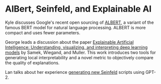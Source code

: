 # AlBert, Seinfeld, and Explainable AI

Kyle discusses Google's recent open sourcing of [ALBERT](https://www.infoq.com/news/2020/01/google-albert-ai-nlp/), a variant of the famous BERT model for natural language processing.  ALBERT is more compact and uses fewer parameters.

George leads a discussion about the paper [Explainable Artificial Intelligence: Understanding, visualizing, and interpreting deep learning models](https://arxiv.org/abs/1708.08296) by Samek, Wiegand, and Muller. This work introduces two tools for generating local interpretability and a novel metric to objectively compare the quality of explanations.

Lan talks about her experience [generating new Seinfeld](https://dataskeptic.com/blog/2020/nlp/gpt2-seinfield) scripts using GPT-2.
